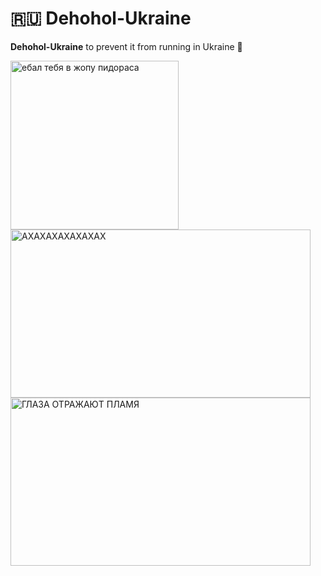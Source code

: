 # 🇷🇺 Dehohol-Ukraine



**Dehohol-Ukraine** to prevent it from running in Ukraine 🤮


<img width="269" height="270" alt="ебал тебя в жопу пидораса" src="https://github.com/user-attachments/assets/64a84a46-7be1-483b-917e-e9dcd0b1333b" />

<img width="480" height="269" alt="AXAXAXAXAXAXAX" src="https://github.com/user-attachments/assets/fd2273eb-8726-43e5-b413-0b67dc0a7bfd" />
<img width="480" height="269" alt="ГЛАЗА ОТРАЖАЮТ ПЛАМЯ" src="https://github.com/user-attachments/assets/5f93ee83-0407-484e-a39b-ffdd007eb8cf" />
